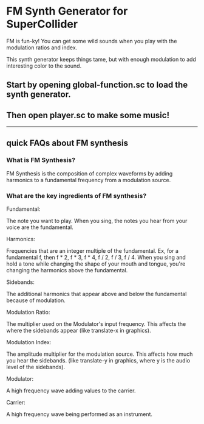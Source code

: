 # FM Synth Generator for SuperCollider

FM is fun-ky! You can get some wild sounds when you play with the modulation ratios and index.

This synth generator keeps things tame, but with enough modulation to add interesting color to the sound.

## Start by opening global-function.sc to load the synth generator.
## Then open player.sc to make some music!

- - - 


## quick FAQs about FM synthesis

### What is FM Synthesis?

FM Synthesis is the composition of complex waveforms by adding harmonics to a fundamental frequency from a modulation source.


### What are the key ingredients of FM synthesis?


Fundamental:

The note you want to play. When you sing, the notes you hear from your voice are the fundamental.


Harmonics:

 Frequencies that are an integer multiple of the fundamental. Ex, for a fundamental f, then f * 2, f * 3, f * 4, f / 2, f / 3, f / 4. When you sing and hold a tone while changing the shape of your mouth and tongue, you're changing the harmonics above the fundamental.


Sidebands:

The additional harmonics that appear above and below the fundamental because of modulation.



Modulation Ratio:

The multiplier used on the Modulator's input frequency. This affects the where the sidebands appear
(like translate-x in graphics).


Modulation Index: 

The amplitude multiplier for the modulation source. This affects how much you hear the sidebands.
(like translate-y in graphics, where y is the audio level of the sidebands).


Modulator:

A high frequency wave adding values to the carrier.


Carrier:

A high frequency wave being performed as an instrument.
